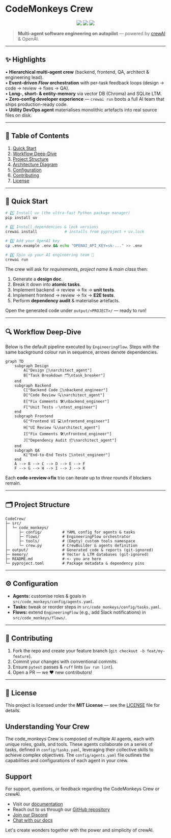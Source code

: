 # CodeMonkeys Crew

<p align="center">
  <img src="https://img.shields.io/badge/Python-3.10%20%E2%80%93%203.13-blue?logo=python" />
  <img src="https://img.shields.io/github/license/asherfeldmangit/CodeCrew" />
  <img src="https://img.shields.io/github/actions/workflow/status/asherfeldmangit/CodeCrew/ci.yml?label=CI" />
</p>

> **Multi-agent software engineering on autopilot** — powered by [crewAI](https://crewai.com) & OpenAI.

---

## ✨ Highlights

• **Hierarchical multi-agent crew** (backend, frontend, QA, architect & engineering lead).  
• **Event-driven _Flow_ orchestration** with per-task feedback loops (design → code → review → fixes → QA).  
• **Long-, short- & entity-memory** via vector DB (Chroma) and SQLite LTM.  
• **Zero-config developer experience** — `crewai run` boots a full AI team that ships production-ready code.  
• **Utility DevOps agent** materialises monolithic artefacts into real source files on disk.

---

## 📖 Table of Contents
1. [Quick Start](#-quick-start)  
2. [Workflow Deep-Dive](#-workflow-deep-dive)  
3. [Project Structure](#-project-structure)  
4. [Architecture Diagram](#-architecture-diagram)  
5. [Configuration](#-configuration)  
6. [Contributing](#-contributing)  
7. [License](#-license)

---

## 🚀 Quick Start

```bash
# 1️⃣ Install uv (the ultra-fast Python package manager)
pip install uv

# 2️⃣ Install dependencies & lock versions
crewai install            # installs from pyproject + uv.lock

# 3️⃣ Add your OpenAI key
cp .env.example .env && echo "OPENAI_API_KEY=sk-..." >> .env

# 4️⃣ Spin up your AI engineering team 🐒
crewai run
```

The crew will ask for *requirements*, *project name* & *main class* then:
1. Generate a **design doc**.  
2. Break it down into **atomic tasks**.  
3. Implement backend → review → fix → **unit tests**.  
4. Implement frontend → review → fix → **E2E tests**.  
5. Perform **dependency audit** & materialise artefacts.

Open the generated code under `output/<PROJECT>/` — ready to run!

---

## 🔍 Workflow Deep-Dive

Below is the default pipeline executed by `EngineeringFlow`.
Steps with the same background colour run in sequence, arrows denote dependencies.

```mermaid
graph TD
    subgraph Design
        A["Design 📄\narchitect_agent"]
        B["Task Breakdown 🗂\ntask_breaker"]
    end
    subgraph Backend
        C["Backend Code 💾\nbackend_engineer"]
        D["Code Review 🔍\narchitect_agent"]
        E["Fix Comments 🛠\nbackend_engineer"]
        F["Unit Tests ✅\ntest_engineer"]
    end
    subgraph Frontend
        G["Frontend UI 💻\nfrontend_engineer"]
        H["UI Review 🔍\narchitect_agent"]
        I["Fix Comments 🛠\nfrontend_engineer"]
        J["Dependency Audit 📦\narchitect_agent"]
    end
    subgraph QA
        K["End-to-End Tests 🚦\ntest_engineer"]
    end
    A --> B --> C --> D --> E --> F
    F --> G --> H --> I --> J --> K
```

Each **code→review→fix** trio can iterate up to *three* rounds if blockers remain.

---

## 🗂 Project Structure

```text
CodeCrew/
├─ src/
│  └─ code_monkeys/
│     ├─ config/         # YAML config for agents & tasks
│     ├─ flows/          # EngineeringFlow orchestrator
│     ├─ tools/          # (Empty) custom tools namespace
│     └─ crew.py         # CrewBuilder & agents definition
├─ output/               # Generated code & reports (git-ignored)
├─ memory/               # Vector & LTM databases (git-ignored)
├─ README.md             # <- you are here
└─ pyproject.toml        # Package metadata & dependency pins
```

---

## ⚙️ Configuration

* **Agents:** customise roles & goals in `src/code_monkeys/config/agents.yaml`.  
* **Tasks:** tweak or reorder steps in `src/code_monkeys/config/tasks.yaml`.  
* **Flows:** extend `EngineeringFlow` (e.g., add Slack notifications) in `src/code_monkeys/flows/`.

---

## 🤝 Contributing

1. Fork the repo and create your feature branch (`git checkout -b feat/my-feature`).  
2. Commit your changes with conventional commits.  
3. Ensure `pytest` passes & `ruff` lints (`uv run lint`).  
4. Open a PR — we ❤️ new contributors!

---

## 📄 License

This project is licensed under the **MIT License** — see the [LICENSE](LICENSE) file for details.

## Understanding Your Crew

The code_monkeys Crew is composed of multiple AI agents, each with unique roles, goals, and tools. These agents collaborate on a series of tasks, defined in `config/tasks.yaml`, leveraging their collective skills to achieve complex objectives. The `config/agents.yaml` file outlines the capabilities and configurations of each agent in your crew.

## Support

For support, questions, or feedback regarding the CodeMonkeys Crew or crewAI.
- Visit our [documentation](https://docs.crewai.com)
- Reach out to us through our [GitHub repository](https://github.com/joaomdmoura/crewai)
- [Join our Discord](https://discord.com/invite/X4JWnZnxPb)
- [Chat with our docs](https://chatg.pt/DWjSBZn)

Let's create wonders together with the power and simplicity of crewAI.
